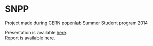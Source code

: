SNPP
====

Project made during CERN popenlab Summer Student program 2014

Presentation is available [here](https://gist.github.com/So-Cool/ce3a126ab99f4ec0c9ed/raw/3b337fbfa738859ac8b50000533136481fcc59e7/CERN%20openlab%20Presentation.pdf "CERN openlab Presentation").  
Report is available [here](https://gist.github.com/So-Cool/ce3a126ab99f4ec0c9ed/raw/3b337fbfa738859ac8b50000533136481fcc59e7/CERN%20openlab%20Presentation.pdf "CERN openlab Report").
